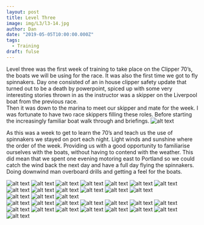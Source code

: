 ```yaml
---
layout: post
title: Level Three
image: img/L3/l3-14.jpg
author: Dan
date: "2019-05-05T10:00:00.000Z"
tags:
  - Training
draft: fulse
---
```



Level three was the first week of training to take place on the Clipper 70’s, the boats we will be using for the race. It was also the first time we got to fly spinnakers. 
Day one consisted of an in house clipper safety update that turned out to be a death by powerpoint, spiced up with some very interesting stories thrown in as the instructor was a skipper on the Liverpool boat from the previous race.  
Then it was down to the marina to meet our skipper and mate for the week. I was fortunate to have two race skippers filling these roles. Before starting the increasingly familiar boat walk through and briefings.
![alt text](img/L3/l3-03.jpg) 

As this was a week to get to learn the 70’s and teach us the use of spinnakers we stayed on port each night. Light winds and sunshine where the order of the week. Providing us with a good opportunity to familiarise ourselves with the boats, without having to contend with the weather. This did mean that we spent one evening motoring east to Portland so we could catch the wind back the next day and have a full day flying the spinnakers. Doing downwind man overboard drills and getting a feel for the boats. 
 
![alt text](img/L3/l3-05.jpg) 
![alt text](img/L3/l3-06.jpg) 
![alt text](img/L3/l3-07.jpg) 
![alt text](img/L3/l3-08.jpg) 
![alt text](img/L3/l3-09.jpg) 
![alt text](img/L3/l3-10.jpg) 
![alt text](img/L3/l3-11.jpg) 
![alt text](img/L3/l3-12.jpg) 
![alt text](img/L3/l3-14.jpg) 
![alt text](img/L3/l3-15.jpg) 
![alt text](img/L3/l3-16.jpg) 
![alt text](img/L3/l3-17.jpg) 
![alt text](img/L3/l3-18.jpg)  
![alt text](img/L3/l3-20.jpg) 
![alt text](img/L3/l3-WA-21.jpg) 
![alt text](img/L3/l3-WA-22.jpg)  
![alt text](img/L3/l3-WA-24.jpg) 
![alt text](img/L3/l3-WA-25.jpg) 
![alt text](img/L3/l3-WA-26.jpg) 
![alt text](img/L3/l3-WA-27.jpg) 
![alt text](img/L3/l3-WA-28.jpg) 
![alt text](img/L3/l3-WA-29.jpg) 
![alt text](img/L3/l3-WA-30.jpg) 
![alt text](img/L3/l3-WA-31.jpg) 
![alt text](img/L3/l3-WA-32.jpg) 
![alt text](img/L3/l3-WA-33.jpg) 
![alt text](img/L3/l3-WA-34.jpg) 
![alt text](img/L3/l3-WA-35.jpg) 
![alt text](img/L3/l3-WA-36.jpg) 
![alt text](img/L3/l3-WA-37.jpg) 
![alt text](img/L3/l3-WA-38.jpg) 

